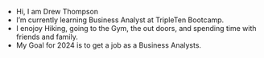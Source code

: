 - Hi, I am Drew Thompson
- I’m currently learning Business Analyst at TripleTen Bootcamp.
- I enojoy Hiking, going to the Gym, the out doors, and spending time with friends and family.
- My Goal for 2024 is to get a job as a Business Analysts.
